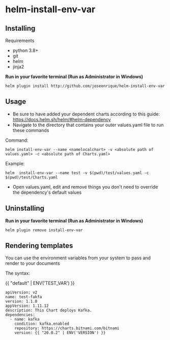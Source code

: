 # helm-install-env-var 

## Installing

Requirements
- python 3.8+
- git
- helm
- jinja2

**Run in your favorite terminal (Run as Administrator in Windows)**
```
helm plugin install http://github.com/joseenrique/helm-install-env-var
```

## Usage
- Be sure to have added your dependent charts according to this guide: https://docs.helm.sh/helm/#helm-dependency
- Navigate to the directory that contains your outer values.yaml file to run these commands
  
Command:

```
helm install-env-var --name <namelocalchart> -v <absolute path of values.yaml> -c <absolute path of Charts.yaml>
```

Example:
```
helm  install-env-var --name test -v $(pwd)/test/values.yaml -c $(pwd)/test/Charts.yaml
```
- Open values.yaml, edit and remove things you don't need to override the dependency's default values

## Uninstalling

**Run in your favorite terminal (Run as Administrator in Windows)**
```
helm plugin remove install-env-var
```

## Rendering templates
You can use the environment variables from your system to pass and render to your documents

The syntax:

{{ "default" | ENV('TEST_VAR') }}

```
apiVersion: v2
name: test-fakfa
version: 1.1.0
appVersion: 1.11.12
description: This Chart deploys Kafka.
dependencies:
  - name: kafka
    condition: kafka.enabled
    repository: https://charts.bitnami.com/bitnami
    version: {{ "20.0.2" | ENV('VERSION') }}

```
